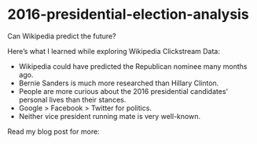 # 2016-presidential-election-analysis
Can Wikipedia predict the future?

Here’s what I learned while exploring Wikipedia Clickstream Data:

* Wikipedia could have predicted the Republican nominee many months ago.
* Bernie Sanders is much more researched than Hillary Clinton.
* People are more curious about the 2016 presidential candidates' personal lives than their stances.
* Google > Facebook > Twitter for politics.
* Neither vice president running mate is very well-known.

Read my blog post for more: 
